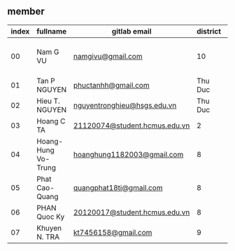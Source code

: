 ## member

| index | fullname            | gitlab email                  | district | birth  | git                            |
| ----- | ------------------- | ----------------------------- | -------- |--------|--------------------------------|
| 00    | Nam G VU            | namgivu@gmail.com             | 10       | 1982   | gitlab namgivu, github namgivu |
| 01    | Tan P NGUYEN        | phuctanhh@gmail.com           | Thu Duc  | 2003   |
| 02    | Hieu T. NGUYEN      | nguyentronghieu@hsgs.edu.vn   | Thu Duc  | 2003   |
| 03    | Hoang C TA          | 21120074@student.hcmus.edu.vn | 2        | 2003   |
| 04    | Hoang-Hung Vo-Trung | hoanghung1182003@gmail.com    | 8        | 2003   |
| 05    | Phat Cao-Quang      | quangphat18ti@gmail.com       | 8        | 2003   |
| 06    | PHAN Quoc Ky        | 20120017@student.hcmus.edu.vn | 8        | 2002   |
| 07    | Khuyen N. TRA       | kt7456158@gmail.com           | 9	     | 2002   |
